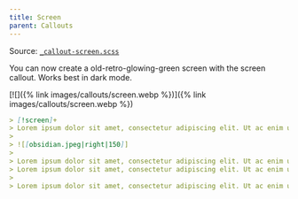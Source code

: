 ```yaml
---
title: Screen
parent: Callouts
---
```


Source: [`_callout-screen.scss`](https://github.com/ElsaTam/obsidian-fancy-a-story/blob/main/scss/editor/callouts/_callout-screen.scss)

You can now create a old-retro-glowing-green screen with the screen callout.
Works best in dark mode.

[![]({% link images/callouts/screen.webp %})]({% link images/callouts/screen.webp %})

```markdown
> [!screen]+
> Lorem ipsum dolor sit amet, consectetur adipiscing elit. Ut ac enim ut sapien imperdiet gravida. Nulla sed turpis et neque tincidunt convallis. Phasellus posuere nisi eros, non tincidunt erat tincidunt ut.
>
> ![[obsidian.jpeg|right|150]]
> 
> Lorem ipsum dolor sit amet, consectetur adipiscing elit. Ut ac enim ut sapien imperdiet gravida. Nulla sed turpis et neque tincidunt convallis. Phasellus posuere nisi eros, non tincidunt erat tincidunt ut.
> Lorem ipsum dolor sit amet, consectetur adipiscing elit. Ut ac enim ut sapien imperdiet gravida. Nulla sed turpis et neque tincidunt convallis. Phasellus posuere nisi eros, non tincidunt erat tincidunt ut.
> 
> Lorem ipsum dolor sit amet, consectetur adipiscing elit. Ut ac enim ut sapien imperdiet gravida. Nulla sed turpis et neque tincidunt convallis. Phasellus posuere nisi eros, non tincidunt erat tincidunt ut.
```